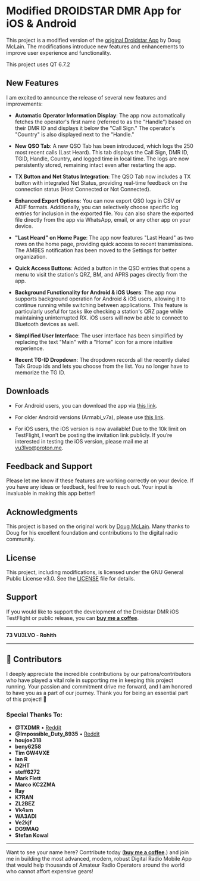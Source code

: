 # Modified DROIDSTAR DMR App for iOS & Android

This project is a modified version of the [original Droidstar App](https://github.com/nostar/DroidStar) by Doug McLain. The modifications introduce new features and enhancements to improve user experience and functionality.

This project uses QT 6.7.2

## New Features

I am excited to announce the release of several new features and improvements:

- **Automatic Operator Information Display**: The app now automatically fetches the operator's first name (referred to as the "Handle") based on their DMR ID and displays it below the "Call Sign." The operator's "Country" is also displayed next to the "Handle."

- **New QSO Tab**: A new QSO Tab has been introduced, which logs the 250 most recent calls (Last Heard). This tab displays the Call Sign, DMR ID, TGID, Handle, Country, and logged time in local time. The logs are now persistently stored, remaining intact even after restarting the app.

- **TX Button and Net Status Integration**: The QSO Tab now includes a TX button with integrated Net Status, providing real-time feedback on the connection status (Host Connected or Not Connected).

- **Enhanced Export Options**: You can now export QSO logs in CSV or ADIF formats. Additionally, you can selectively choose specific log entries for inclusion in the exported file. You can also share the exported file directly from the app via WhatsApp, email, or any other app on your device.

- **"Last Heard" on Home Page**: The app now features "Last Heard" as two rows on the home page, providing quick access to recent transmissions. The AMBES notification has been moved to the Settings for better organization.

- **Quick Access Buttons**: Added a button in the QSO entries that opens a menu to visit the station's QRZ, BM, and APRS pages directly from the app.

- **Background Functionality for Android & iOS Users**: The app now supports background operation for Android & iOS users, allowing it to continue running while switching between applications. This feature is particularly useful for tasks like checking a station's QRZ page while maintaining uninterrupted RX. iOS users will now be able to connect to Bluetooth devices as well.

- **Simplified User Interface**: The user interface has been simplified by replacing the text "Main" with a "Home" icon for a more intuitive experience.

- **Recent TG-ID Dropdown**: The dropdown records all the recently dialed Talk Group ids and lets you choose from the list. You no longer have to memorize the TG ID.

  
## Downloads

- For Android users, you can download the app via [this link](https://inz.to/droidstar-vu3lvo).
- For older Android versions (Armabi_v7a), please use [this link](https://inz.to/droidstar-vu3lvo).

- For iOS users, the iOS version is now available! Due to the 10k limit on TestFlight, I won’t be posting the invitation link publicly. If you’re interested in testing the iOS version, please mail me at vu3lvo@proton.me.

## Feedback and Support

Please let me know if these features are working correctly on your device. If you have any ideas or feedback, feel free to reach out. Your input is invaluable in making this app better!

## Acknowledgments

This project is based on the original work by [Doug McLain](https://github.com/nostar/). Many thanks to Doug for his excellent foundation and contributions to the digital radio community.

## License

This project, including modifications, is licensed under the GNU General Public License v3.0. See the [LICENSE](LICENSE) file for details.

## Support

If you would like to support the development of the Droidstar DMR iOS TestFlight or public release, you can **[buy me a coffee](https://buymeacoffee.com/rohithz)**.

---

**73 VU3LVO - Rohith**

---

## 🌟 Contributors

I deeply appreciate the incredible contributions by our patrons/contributors who have played a vital role in supporting me in keeping this project running. Your passion and commitment drive me forward, and I am honored to have you as a part of our journey. Thank you for being an essential part of this project! 🚀

### Special Thanks To:

- **@TXDMR** • [Reddit](https://www.reddit.com/user/TXDMR)
- **@Impossible_Duty_8935** • [Reddit](https://www.reddit.com/user/Impossible_Duty_8935)
- **houjoe318**
- **beny6258**
- **Tim GW4VXE**
- **Ian R**
- **N2HT**
- **steff6272**
- **Mark Flett**
- **Marco KC2ZMA**
- **Ray**
- **K7RAN**
- **ZL2BEZ**
- **Vk4sm**
- **WA3ADI**
- **Ve2kjf**
- **DG9MAQ**
- **Stefan Kowal**

---

Want to see your name here? Contribute today (**[buy me a coffee](https://buymeacoffee.com/rohithz)**.) and join me in building the most advanced, modern, robust Digital Radio Mobile App that would help thousands of Amateur Radio Operators around the world who cannot affort expensive gears!

